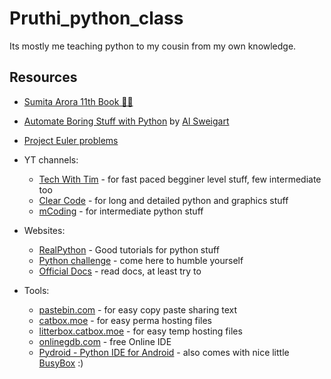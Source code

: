 # Pruthi_python_class
 Its mostly me teaching python to my cousin from my own knowledge.
## Resources
- [Sumita Arora 11th Book 🏴‍☠️](https://files.catbox.moe/1b5gi0.pdf)
- [Automate Boring Stuff with Python](https://files.catbox.moe/) by [Al Sweigart](https://automatetheboringstuff.com/#toc)
- [Project Euler problems](https://projecteuler.net/archives)

- YT channels:
    - [Tech With Tim](https://www.youtube.com/@TechWithTim) - for fast paced begginer level stuff, few intermediate too
    - [Clear Code](https://www.youtube.com/@ClearCode) - for long and detailed python and graphics stuff
    - [mCoding](https://www.youtube.com/@mCoding) - for intermediate python stuff
- Websites:
    - [RealPython](https://realpython.com/) - Good tutorials for python stuff
    - [Python challenge](http://www.pythonchallenge.com/) - come here to humble yourself
    - [Official Docs](https://docs.python.org/3/) - read docs, at least try to
- Tools:
    - [pastebin.com](https://pastebin.com) - for easy copy paste sharing text 
    - [catbox.moe](https://catbox.moe) - for easy perma hosting files
    - [litterbox.catbox.moe](https://litterbox.catbox.moe) - for easy temp hosting files
    - [onlinegdb.com](https://onlinegdb.com) - free Online IDE 
    - [Pydroid - Python IDE for Android](https://play.google.com/store/apps/details?id=ru.iiec.pydroid3) - also comes with nice little [BusyBox](https://en.wikipedia.org/wiki/BusyBox) :)
  
